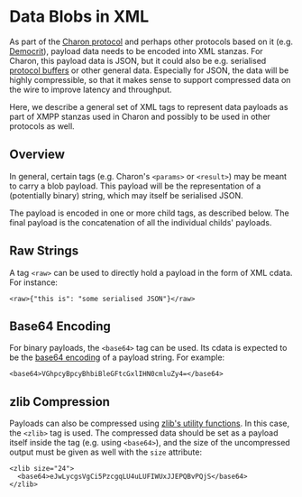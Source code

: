 # Data Blobs in XML

As part of the [Charon protocol](protocol.md) and perhaps other
protocols based on it (e.g. [Democrit](https://github.com/xaya/democrit)),
payload data needs to be encoded into XML stanzas.
For Charon, this payload data is JSON, but it could also be e.g. serialised
[protocol buffers](https://developers.google.com/protocol-buffers/) or other
general data.
Especially for JSON, the data will be highly compressible, so that
it makes sense to support compressed data on the wire to improve
latency and throughput.

Here, we describe a general set of XML tags to represent data payloads
as part of XMPP stanzas used in Charon and possibly to be used in other
protocols as well.

## Overview

In general, certain tags (e.g. Charon's `<params>` or `<result>`)
may be meant to carry a blob payload.  This payload will be the representation
of a (potentially binary) string, which may itself be serialised JSON.

The payload is encoded in one or more child tags, as described below.  The
final payload is the concatenation of all the individual childs' payloads.

## Raw Strings

A tag `<raw>` can be used to directly hold a payload in the form of
XML cdata.  For instance:

    <raw>{"this is": "some serialised JSON"}</raw>

## Base64 Encoding

For binary payloads, the `<base64>` tag can be used.  Its cdata is expected
to be the [base64
encoding](https://www.openssl.org/docs/manmaster/man3/EVP_EncodeBlock.html)
of a payload string.  For example:

    <base64>VGhpcyBpcyBhbiBleGFtcGxlIHN0cmluZy4=</base64>

## zlib Compression

Payloads can also be compressed using
[zlib's utility functions](https://www.zlib.net/manual.html#Utility).
In this case, the `<zlib>` tag is used.  The compressed data should
be set as a payload itself inside the tag (e.g. using `<base64>`),
and the size of the uncompressed output must be given as well
with the `size` attribute:

    <zlib size="24">
      <base64>eJwLycgsVgCi5PzcgqLU4uLUFIWUxJJEPQBvPQjS</base64>
    </zlib>
